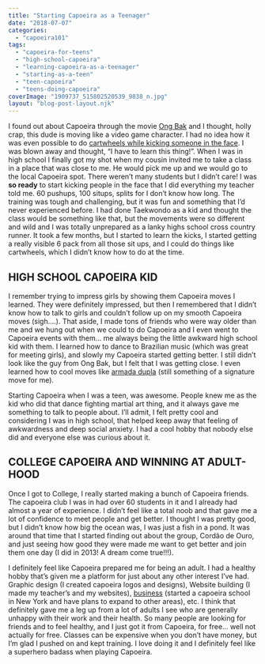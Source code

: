 ```yaml
---
title: "Starting Capoeira as a Teenager"
date: "2018-07-07"
categories: 
  - "capoeira101"
tags: 
  - "capoeira-for-teens"
  - "high-school-capoeira"
  - "learning-capoeira-as-a-teenager"
  - "starting-as-a-teen"
  - "teen-capoeira"
  - "teens-doing-capoeira"
coverImage: "1909737_515802520539_9838_n.jpg"
layout: "blog-post-layout.njk"
---
```


I found out about Capoeira through the movie [Ong Bak](https://www.youtube.com/watch?v=rEbm7D1L_tA) and I thought, holly crap, this dude is moving like a video game character. I had no idea how it was even possible to do [cartwheels while kicking someone in the face](https://youtu.be/rEbm7D1L_tA?t=123). I was blown away and thought, “I have to learn this thing!”. When I was in high school I finally got my shot when my cousin invited me to take a class in a place that was close to me. He would pick me up and we would go to the local Capoeira spot. There weren’t many students but I didn’t care! I was **so ready** to start kicking people in the face that I did everything my teacher told me. 60 pushups, 100 situps, splits for I don’t know how long. The training was tough and challenging, but it was fun and something that I’d never experienced before. I had done Taekwondo as a kid and thought the class would be something like that, but the movements were so different and wild and I was totally unprepared as a lanky highs school cross country runner. It took a few months, but I started to learn the kicks, I started getting a really visible 6 pack from all those sit ups, and I could do things like cartwheels, which I didn’t know how to do at the time.

## HIGH SCHOOL CAPOEIRA KID

I remember trying to impress girls by showing them Capoeira moves I learned. They were definitely impressed, but then I remembered that I didn’t know how to talk to girls and couldn’t follow up on my smooth Capoeira moves (sigh….). That aside, I made tons of friends who were way older than me and we hung out when we could to do Capoeira and I even went to Capoeira events with them… me always being the little awkward high school kid with them. I learned how to dance to Brazilian music (which was great for meeting girls), and slowly my Capoeira started getting better. I still didn’t look like the guy from Ong Bak, but I felt that I was getting close. I even learned how to cool moves like [armada dupla](https://youtu.be/2hNde_bVfUo?t=297) (still something of a signature move for me).

Starting Capoeira when I was a teen, was awesome. People knew me as the kid who did that dance fighting martial art thing, and it always gave me something to talk to people about. I’ll admit, I felt pretty cool and considering I was in high school, that helped keep away that feeling of awkwardness and deep social anxiety. I had a cool hobby that nobody else did and everyone else was curious about it.

## COLLEGE CAPOEIRA AND WINNING AT ADULT-HOOD

Once I got to College, I really started making a bunch of Capoeira friends. The capoeira club I was in had over 60 students in it and I already had almost a year of experience. I didn’t feel like a total noob and that gave me a lot of confidence to meet people and get better. I thought I was pretty good, but I didn’t know how big the ocean was, I was just a fish in a pond. It was around that time that I started finding out about the group, Cordão de Ouro, and just seeing how good they were made me want to get better and join them one day (I did in 2013! A dream come true!!!).

I definitely feel like Capoeira prepared me for being an adult. I had a healthy hobby that’s given me a platform for just about any other interest I’ve had. Graphic design (I created capoeira logos and designs), Website building (I made my teacher’s and my websites), [business](https://dendearts.com/classes) (started a capoeira school in New York and have plans to expand to other areas), etc. I think that definitely gave me a leg up from a lot of adults I see who are generally unhappy with their work and their health. So many people are looking for friends and to feel healthy, and I just got it from Capoeira, for free… well not actually for free. Classes can be expensive when you don’t have money, but I’m glad I pushed on and kept training. I love doing it and I definitely feel like a superhero badass when playing Capoeira.
